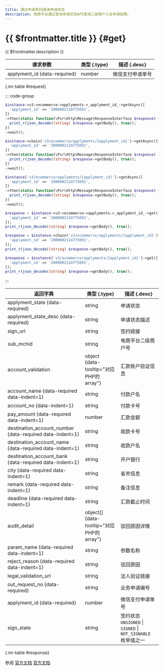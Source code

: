 ```yaml
---
title: 通过申请单ID查询申请状态
description: 电商平台通过查询申请状态API查询二级商户入驻申请结果。
---
```


# {{ $frontmatter.title }} {#get}

{{ $frontmatter.description }}

| 请求参数 | 类型 {.type} | 描述 {.desc}
| --- | --- | ---
| applyment_id {data-required} | number | 微信支付申请单号

{.im-table #request}

::: code-group

```php [异步纯链式]
$instance->v3->ecommerce->applyments->_applyment_id_->getAsync([
  'applyment_id' => '2000002124775691',
])
->then(static function(\Psr\Http\Message\ResponseInterface $response) {
  print_r(json_decode((string) $response->getBody(), true));
})
->wait();
```

```php [异步声明式]
$instance->chain('v3/ecommerce/applyments/{applyment_id}')->getAsync([
  'applyment_id' => '2000002124775691',
])
->then(static function(\Psr\Http\Message\ResponseInterface $response) {
  print_r(json_decode((string) $response->getBody(), true));
})
->wait();
```

```php [异步属性式]
$instance['v3/ecommerce/applyments/{applyment_id}']->getAsync([
  'applyment_id' => '2000002124775691',
])
->then(static function(\Psr\Http\Message\ResponseInterface $response) {
  print_r(json_decode((string) $response->getBody(), true));
})
->wait();
```

```php [同步纯链式]
$response = $instance->v3->ecommerce->applyments->_applyment_id_->get([
  'applyment_id' => '2000002124775691',
]);
print_r(json_decode((string) $response->getBody(), true));
```

```php [同步声明式]
$response = $instance->chain('v3/ecommerce/applyments/{applyment_id}')->get([
  'applyment_id' => '2000002124775691',
]);
print_r(json_decode((string) $response->getBody(), true));
```

```php [同步属性式]
$response = $instance['v3/ecommerce/applyments/{applyment_id}']->get([
  'applyment_id' => '2000002124775691',
]);
print_r(json_decode((string) $response->getBody(), true));
```

:::

| 返回字典 | 类型 {.type} | 描述 {.desc}
| --- | --- | ---
| applyment_state {data-required}| string | 申请状态
| applyment_state_desc {data-required}| string | 申请状态描述
| sign_url | string | 签约链接
| sub_mchid | string | 电商平台二级商户号
| account_validation | object {data-tooltip="对应PHP的array"} | 汇款账户验证信息
| account_name {data-required data-indent=1} | string | 付款户名
| account_no {data-indent=1} | string | 付款卡号
| pay_amount {data-required data-indent=1} | number | 汇款金额
| destination_account_number {data-required data-indent=1} | string | 收款卡号
| destination_account_name {data-required data-indent=1} | string | 收款户名
| destination_account_bank {data-required data-indent=1} | string | 开户银行
| city {data-required data-indent=1} | string | 省市信息
| remark {data-required data-indent=1} | string | 备注信息
| deadline {data-required data-indent=1} | string | 汇款截止时间
| audit_detail | object[] {data-tooltip="对应PHP的array"} | 驳回原因详情
| param_name {data-required data-indent=1} | string | 参数名称
| reject_reason {data-required data-indent=1} | string | 驳回原因
| legal_validation_url | string | 法人验证链接
| out_request_no {data-required}| string | 业务申请编号
| applyment_id {data-required}| number | 微信支付申请单号
| sign_state | string | 签约状态<br/>`UNSIGNED` \| `SIGNED` \| `NOT_SIGNABLE` 枚举值之一

{.im-table #response}

参阅 [官方文档](https://pay.weixin.qq.com/wiki/doc/apiv3/wxpay/ecommerce/applyments/chapter3_2.shtml) [官方文档](https://pay.weixin.qq.com/docs/partner/apis/ecommerce-merchant-application/applyment/get-applyment-state.html)
